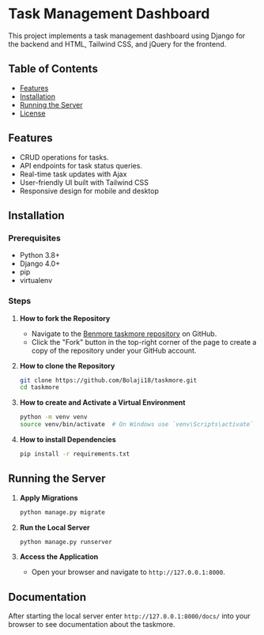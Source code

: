 # Task Management Dashboard

This project implements a task management dashboard using Django for the backend and HTML, Tailwind CSS, and jQuery for the frontend.
## Table of Contents
- [Features](#features)
- [Installation](#installation)
- [Running the Server](#running-the-server)
- [License](#license)

## Features
- CRUD operations for tasks.
- API endpoints for task status queries.
- Real-time task updates with Ajax
- User-friendly UI built with Tailwind CSS
- Responsive design for mobile and desktop

## Installation

### Prerequisites
- Python 3.8+
- Django 4.0+
- pip
- virtualenv

### Steps

1. **How to fork the Repository**
   - Navigate to the [Benmore taskmore repository](https://github.com/Bolaji18/taskmore) on GitHub.
   - Click the "Fork" button in the top-right corner of the page to create a copy of the repository under your GitHub account.

2. **How to clone the Repository**
   ```bash
   git clone https://github.com/Bolaji18/taskmore.git
   cd taskmore
   ```

3. **How to create and Activate a Virtual Environment**
   ```bash
   python -m venv venv
   source venv/bin/activate  # On Windows use `venv\Scripts\activate`
   ```

4. **How to install Dependencies**
   ```bash
   pip install -r requirements.txt
   ```

## Running the Server

1. **Apply Migrations**
   ```bash
   python manage.py migrate
   ```

2. **Run the Local Server**
   ```bash
   python manage.py runserver
   ```

3. **Access the Application**
   - Open your browser and navigate to `http://127.0.0.1:8000`.




## Documentation
After starting the local server enter `http://127.0.0.1:8000/docs/` into your browser to see documentation about the taskmore.
